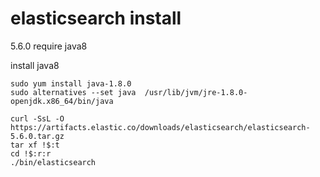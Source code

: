 # elasticsearch install

5.6.0 require java8


install java8
```
sudo yum install java-1.8.0
sudo alternatives --set java  /usr/lib/jvm/jre-1.8.0-openjdk.x86_64/bin/java
```


```
curl -SsL -O https://artifacts.elastic.co/downloads/elasticsearch/elasticsearch-5.6.0.tar.gz
tar xf !$:t
cd !$:r:r
./bin/elasticsearch
```
